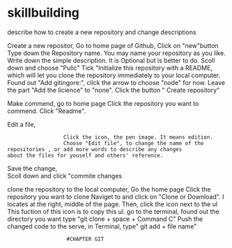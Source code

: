 # skillbuilding
describe how to create a new repository and change descriptions

Create a new repositor, 
                     Go to home page of Github, 
                     Click on "new"button
                     Type down the Repository name. You may name your repository as you like.
                     Write down the simple description. It is Optional but is better to do.
                     Scoll down and choose "Pulic"
                     Tick "Initialize this repository with a README, which will let you clone the repository immediately to                        your local computer. 
                     Found out "Add gitingore:", click the arrow to choose "node" for now. 
                     Leave the part "Add the licience" to "none". 
                     Click the button " Create repository"
                     
Make commend, 
                      go to home page
                      Click the repository you want to commend. 
                      Click "Readme". 
                      
Edit  a file,

                      Click the icon, the pen image. It means edition.
                      Choose "Edit file", to change the name of the repositories , or add more words to describe any changes                         about the files for youself and others' reference. 
Save the change,      
                      Scoll down and  click "commite changes
                      
clone the repository to the local computer,
                      Go the home page
                      Click the repository you want to clone
                      Naviget to and click on "Clone or Download". I locates at the right, middle of the page.
                      Then, click the icon next to the ul This fuction of this icon is to copy this ul.
                      go to the terminal, found out the directory you want
                      type "git clone + space + Command C" 
Push the changed code to the serve,
                       in Terminal, type" git add + file name"
                       
                       
                       
                       
                       
                       
                       
                       
                       
                       
                       
                       #CHAPTER GIT
                      
